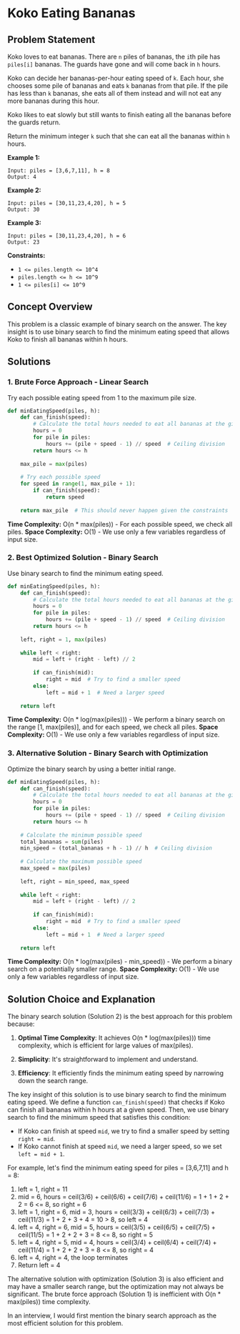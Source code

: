 # Koko Eating Bananas

## Problem Statement

Koko loves to eat bananas. There are `n` piles of bananas, the `i`th pile has `piles[i]` bananas. The guards have gone and will come back in `h` hours.

Koko can decide her bananas-per-hour eating speed of `k`. Each hour, she chooses some pile of bananas and eats `k` bananas from that pile. If the pile has less than `k` bananas, she eats all of them instead and will not eat any more bananas during this hour.

Koko likes to eat slowly but still wants to finish eating all the bananas before the guards return.

Return the minimum integer `k` such that she can eat all the bananas within `h` hours.

**Example 1:**
```
Input: piles = [3,6,7,11], h = 8
Output: 4
```

**Example 2:**
```
Input: piles = [30,11,23,4,20], h = 5
Output: 30
```

**Example 3:**
```
Input: piles = [30,11,23,4,20], h = 6
Output: 23
```

**Constraints:**
- `1 <= piles.length <= 10^4`
- `piles.length <= h <= 10^9`
- `1 <= piles[i] <= 10^9`

## Concept Overview

This problem is a classic example of binary search on the answer. The key insight is to use binary search to find the minimum eating speed that allows Koko to finish all bananas within h hours.

## Solutions

### 1. Brute Force Approach - Linear Search

Try each possible eating speed from 1 to the maximum pile size.

```python
def minEatingSpeed(piles, h):
    def can_finish(speed):
        # Calculate the total hours needed to eat all bananas at the given speed
        hours = 0
        for pile in piles:
            hours += (pile + speed - 1) // speed  # Ceiling division
        return hours <= h
    
    max_pile = max(piles)
    
    # Try each possible speed
    for speed in range(1, max_pile + 1):
        if can_finish(speed):
            return speed
    
    return max_pile  # This should never happen given the constraints
```

**Time Complexity:** O(n * max(piles)) - For each possible speed, we check all piles.
**Space Complexity:** O(1) - We use only a few variables regardless of input size.

### 2. Best Optimized Solution - Binary Search

Use binary search to find the minimum eating speed.

```python
def minEatingSpeed(piles, h):
    def can_finish(speed):
        # Calculate the total hours needed to eat all bananas at the given speed
        hours = 0
        for pile in piles:
            hours += (pile + speed - 1) // speed  # Ceiling division
        return hours <= h
    
    left, right = 1, max(piles)
    
    while left < right:
        mid = left + (right - left) // 2
        
        if can_finish(mid):
            right = mid  # Try to find a smaller speed
        else:
            left = mid + 1  # Need a larger speed
    
    return left
```

**Time Complexity:** O(n * log(max(piles))) - We perform a binary search on the range [1, max(piles)], and for each speed, we check all piles.
**Space Complexity:** O(1) - We use only a few variables regardless of input size.

### 3. Alternative Solution - Binary Search with Optimization

Optimize the binary search by using a better initial range.

```python
def minEatingSpeed(piles, h):
    def can_finish(speed):
        # Calculate the total hours needed to eat all bananas at the given speed
        hours = 0
        for pile in piles:
            hours += (pile + speed - 1) // speed  # Ceiling division
        return hours <= h
    
    # Calculate the minimum possible speed
    total_bananas = sum(piles)
    min_speed = (total_bananas + h - 1) // h  # Ceiling division
    
    # Calculate the maximum possible speed
    max_speed = max(piles)
    
    left, right = min_speed, max_speed
    
    while left < right:
        mid = left + (right - left) // 2
        
        if can_finish(mid):
            right = mid  # Try to find a smaller speed
        else:
            left = mid + 1  # Need a larger speed
    
    return left
```

**Time Complexity:** O(n * log(max(piles) - min_speed)) - We perform a binary search on a potentially smaller range.
**Space Complexity:** O(1) - We use only a few variables regardless of input size.

## Solution Choice and Explanation

The binary search solution (Solution 2) is the best approach for this problem because:

1. **Optimal Time Complexity**: It achieves O(n * log(max(piles))) time complexity, which is efficient for large values of max(piles).

2. **Simplicity**: It's straightforward to implement and understand.

3. **Efficiency**: It efficiently finds the minimum eating speed by narrowing down the search range.

The key insight of this solution is to use binary search to find the minimum eating speed. We define a function `can_finish(speed)` that checks if Koko can finish all bananas within h hours at a given speed. Then, we use binary search to find the minimum speed that satisfies this condition:
- If Koko can finish at speed `mid`, we try to find a smaller speed by setting `right = mid`.
- If Koko cannot finish at speed `mid`, we need a larger speed, so we set `left = mid + 1`.

For example, let's find the minimum eating speed for piles = [3,6,7,11] and h = 8:
1. left = 1, right = 11
2. mid = 6, hours = ceil(3/6) + ceil(6/6) + ceil(7/6) + ceil(11/6) = 1 + 1 + 2 + 2 = 6 <= 8, so right = 6
3. left = 1, right = 6, mid = 3, hours = ceil(3/3) + ceil(6/3) + ceil(7/3) + ceil(11/3) = 1 + 2 + 3 + 4 = 10 > 8, so left = 4
4. left = 4, right = 6, mid = 5, hours = ceil(3/5) + ceil(6/5) + ceil(7/5) + ceil(11/5) = 1 + 2 + 2 + 3 = 8 <= 8, so right = 5
5. left = 4, right = 5, mid = 4, hours = ceil(3/4) + ceil(6/4) + ceil(7/4) + ceil(11/4) = 1 + 2 + 2 + 3 = 8 <= 8, so right = 4
6. left = 4, right = 4, the loop terminates
7. Return left = 4

The alternative solution with optimization (Solution 3) is also efficient and may have a smaller search range, but the optimization may not always be significant. The brute force approach (Solution 1) is inefficient with O(n * max(piles)) time complexity.

In an interview, I would first mention the binary search approach as the most efficient solution for this problem.
